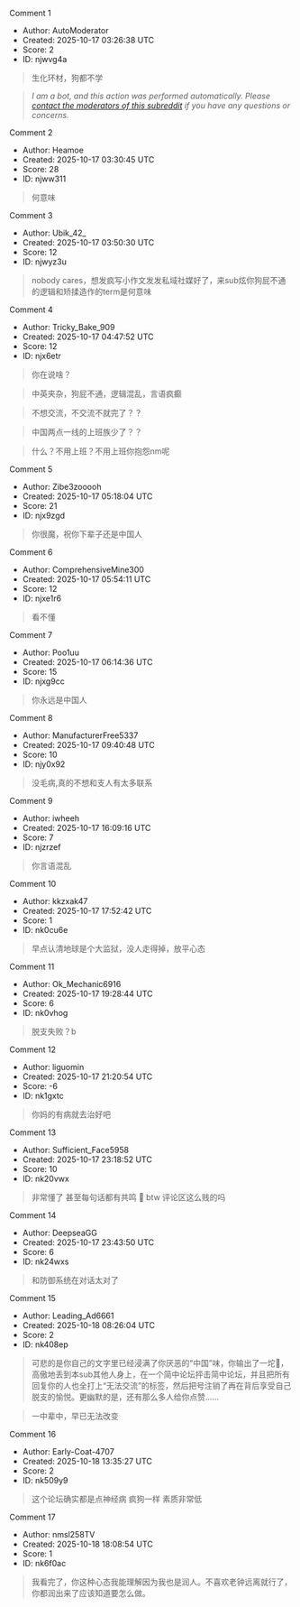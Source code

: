 Comment 1

- Author: AutoModerator
- Created: 2025-10-17 03:26:38 UTC
- Score: 2
- ID: njwvg4a

> 生化环材，狗都不学

> *I am a bot, and this action was performed automatically. Please [contact the moderators of this subreddit](/message/compose/?to=/r/iwanttorun) if you have any questions or concerns.*

Comment 2

- Author: Heamoe
- Created: 2025-10-17 03:30:45 UTC
- Score: 28
- ID: njww311

> 何意味

Comment 3

- Author: Ubik_42_
- Created: 2025-10-17 03:50:30 UTC
- Score: 12
- ID: njwyz3u

> nobody cares，想发疯写小作文发发私域社媒好了，来sub炫你狗屁不通的逻辑和矫揉造作的term是何意味

Comment 4

- Author: Tricky_Bake_909
- Created: 2025-10-17 04:47:52 UTC
- Score: 12
- ID: njx6etr

> 你在说啥？

> 中英夹杂，狗屁不通，逻辑混乱，言语疯癫

> 不想交流，不交流不就完了？？

> 中国两点一线的上班族少了？？

> 什么？不用上班？不用上班你抱怨nm呢

Comment 5

- Author: Zibe3zooooh
- Created: 2025-10-17 05:18:04 UTC
- Score: 21
- ID: njx9zgd

> 你很魔，祝你下辈子还是中国人

Comment 6

- Author: ComprehensiveMine300
- Created: 2025-10-17 05:54:11 UTC
- Score: 12
- ID: njxe1r6

> 看不懂

Comment 7

- Author: Poo1uu
- Created: 2025-10-17 06:14:36 UTC
- Score: 15
- ID: njxg9cc

> 你永远是中国人

Comment 8

- Author: ManufacturerFree5337
- Created: 2025-10-17 09:40:48 UTC
- Score: 10
- ID: njy0x92

> 没毛病,真的不想和支人有太多联系

Comment 9

- Author: iwheeh
- Created: 2025-10-17 16:09:16 UTC
- Score: 7
- ID: njzrzef

> 你言语混乱

Comment 10

- Author: kkzxak47
- Created: 2025-10-17 17:52:42 UTC
- Score: 1
- ID: nk0cu6e

> 早点认清地球是个大监狱，没人走得掉，放平心态

Comment 11

- Author: Ok_Mechanic6916
- Created: 2025-10-17 19:28:44 UTC
- Score: 6
- ID: nk0vhog

> 脱支失败？b

Comment 12

- Author: liguomin
- Created: 2025-10-17 21:20:54 UTC
- Score: -6
- ID: nk1gxtc

> 你妈的有病就去治好吧

Comment 13

- Author: Sufficient_Face5958
- Created: 2025-10-17 23:18:52 UTC
- Score: 10
- ID: nk20vwx

> 非常懂了 甚至每句话都有共鸣 🤣 btw 评论区这么贱的吗

Comment 14

- Author: DeepseaGG
- Created: 2025-10-17 23:43:50 UTC
- Score: 6
- ID: nk24wxs

> 和防御系统在对话太对了

Comment 15

- Author: Leading_Ad6661
- Created: 2025-10-18 08:26:04 UTC
- Score: 2
- ID: nk408ep

> 可悲的是你自己的文字里已经浸满了你厌恶的“中国”味，你输出了一坨💩，高傲地丢到本sub其他人身上，在一个简中论坛抨击简中论坛，并且把所有回复你的人也全打上“无法交流”的标签，然后把号注销了再在背后享受自己脱支的愉悦。更幽默的是，还有那么多人给你点赞......

> 一中辈中，早已无法改变

Comment 16

- Author: Early-Coat-4707
- Created: 2025-10-18 13:35:27 UTC
- Score: 2
- ID: nk509y9

> 这个论坛确实都是点神经病 疯狗一样 素质非常低

Comment 17

- Author: nmsl258TV
- Created: 2025-10-18 18:08:54 UTC
- Score: 1
- ID: nk6f0ac

> 我看完了，你这种心态我能理解因为我也是润人。不喜欢老钟远离就行了，你都润出来了应该知道要怎么做。
